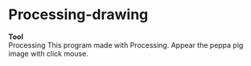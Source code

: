 # Processing-drawing
<strong>Tool</strong><br>
Processing
This program made with Processing.
Appear the peppa pig image with click mouse.
